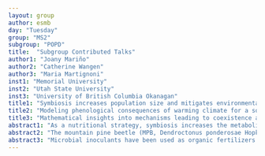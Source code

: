 ```yaml
---
layout: group
author: esmb
day: "Tuesday"
group: "MS2"
subgroup: "POPD"
title:  "Subgroup Contributed Talks"
author1: "Joany Mariño"
author2: "Catherine Wangen"
author3: "Maria Martignoni"
inst1: "Memorial University"
inst2: "Utah State University"
inst3: "University of British Columbia Okanagan"
title1: "Symbiosis increases population size and mitigates environmental fluctuations in a physiologically-structured model parameterized for bivalves"
title2: "Modeling phenological consequences of warming climate for a southern population of mountain pine beetle"
title3: "Mathematical insights into mechanisms leading to coexistence and competitive exclusion among mutualist guilds"
abstract1: "As a nutritional strategy, symbiosis increases the metabolic capabilities of the host. In thyasirid clams, it has been shown that trophic symbiosis can alter the energy allocation pattern of a host. However, the possible role of symbiosis as a life history strategy that can shape population dynamics remains unknown. Here, we show how nutritional symbiosis and the abundance of and dependence on symbionts can modulate the host's population dynamics and buffer resource limitation. We used Dynamic Energy Budget (DEB) theory to build a physiologically-structured population model that explicitly includes energy acquisition and allocation at different stages of an organisms' life cycle. We formulated the model deriving the demographic rates from a DEB model and assuming equal mortality rates in both populations. We parameterized the model for two cohabiting clam species: asymbiotic (specialists that feed on free-living bacteria) and symbiotic thyasirids (generalists that gain nutrients from both free-living and symbiotic bacteria). We demonstrate that, without seasonal fluctuations, symbiotic thyasirids have higher abundances than asymbiotic thyasirids since the symbiotic bacteria act as an energy reserve allowing for higher energy allocation to reproduction. In a seasonal environment, when temperatures are low and resource is limiting, symbiotic and asymbiotic thyasirids have similar population sizes; nonetheless, the symbiotic population is less prone to extinction. Our findings suggest different adaptations to resource fluctuation: asymbiotic thyasirids depend on a larger energy reserve, while symbiotic thyasirids rely on symbiont assimilation. Our results highlight the relevance of linking individual energetics and life-history traits to population dynamics and are the first step towards a general understanding of the role of symbioses in populations' resilience."
abstract2: "The mountain pine beetle (MPB, Dendroctonus ponderosae Hopkins) attacks living Pinus trees, and reproduces in the phloem. Adults must attack a host simultaneously to overwhelm host defenses and successfully colonize. Temperatures directly but non-linearly affect MPB progress through life stages and the phenology of adult emergence. MPB are successful in a thermal niche where they are univoltine and synchronize emergence. Changing temperatures have broadened that niche geographically, leading to tree mortality of over 5.2 Mha in the western US. Successful bivoltine MPB have not been observed in the field, although a phenology model parameterized for northern US MPB populations suggests bivoltinism is possible in the southern MPB range under future warming scenarios. Bivoltinism could have devastating impacts on pine forests. However, northern and southern MPB are genetically different in response to temperature, requiring geographic-specific model parameters. Using rate curves parameterized with developmental observations from MPB in Arizona we have constructed a predictive cohort model for a southern MPB population. Initiating the model with field attack data and using temperature data recorded under the bark of attacked hosts, we simulated warming scenarios by adding to the yearly mean to test thermal regimes that would result in a bivoltine MPB population. We successfully constructed a predictive cohort model for a southern MPB population. A key result is a new method for projecting observed variability in oviposition, through multiple larval instars, into emergence distributions. Comparison of the cohort model with field emergence data allows us to infer developmental rates for unwitnessed pre-ovipositional adults and also validate model predictions. Model responses to simulated temperatures highlight thermal regimes that promote bivoltinism for the southern MPB population." 
abstract3: "Microbial inoculants have been used as organic fertilizers worldwide. One of the most widely used commercial products are arbuscular mycorrhizal (AM) fungi, as these fungi can associate with a vast variety of crops. Despite the potential benefits for soil quality and crop yield associated with the use of AM fungi, experiments assessing the effective establishment of the fungi in the field have given inconsistent results, where some observations show field establishment and improved crop yield, while other studies show poor establishment of the inoculated species.  Additionally, it is not yet clear whether the introduction of commercial inoculants could lead to a biodiversity loss in the native fungal community, and ultimately have a negative impact on plant growth. Here we develop a series of ordinary and partial differential equation models to study the spatio-temporal dynamics of a guild of mutualists (the fungal species) sharing a resource provided by the same partner (the host plant), constituing a shared resource for all fungi. Our results allow to assess the risks and benefit of inoculation, by identifying under which conditions inoculation can effectively boost productivity, when it has no significant effect on plant growth and on the native fungal community, and when it represents an invasion risk.  More generally, our models provide important ecological insights into the mechanisms responsible for coexistence and competitive exclusion among mutualist guilds, and constitute a framework to predict the consequences of species manipulation in mutualist communities.  Indeed, the models are simple enough to apply to a broad range of mutualisms found in nature, such as pollination or seed dispersal."
---
```


